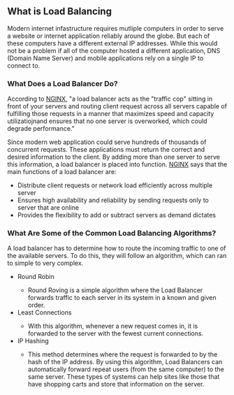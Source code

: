 ## What is Load Balancing

Modern internet infastructure requires mutliple computers in order to serve a website or internet application reliably around the globe. But each of these computers have a different external IP addresses. While this would not be a problem if all of the computer hosted a different application, DNS (Domain Name Server) and mobile applications rely on a single IP to connect to.

### What Does a Load Balancer Do?
According to [NGINX](https://www.ngnix.com/resources/glossary/load-balancing/), "a load balancer acts as the "traffic cop" sitting in front of your servers and routing client request across all servers capable of fulfilling those requests in a manner that maximizes speed and capacity utilizatiojnand ensures that no one server is overworked, which could degrade performance."

Since modern web application could serve hundreds of thousands of concurrent requests. These applications must return the correct and desired information to the client. By adding more than one server to serve this information, a load balancer is placed into function. [NGINX](https://www.ngnix.com/resources/glossary/load-balancing/) says that the main functions of a load balancer are:

<ul>
  <li>Distribute client requests or network load efficiently across multiple server</li>
  <li>Ensures high availability and reliability by sending requests only to server that are online</li>
  <li>Provides the flexibility to add or subtract servers as demand dictates</li>
</ul>

### What Are Some of the Common Load Balancing Algorithms?
A load balancer has to determine how to route the incoming traffic to one of the available servers. To do this, they will follow an algorithm, which can ran to simple to very complex. 

<ul>
  <li>Round Robin</li>
  <ul>
    <li>Round Roving is a simple algorithm where the Load Balancer forwards traffic to each server in its system in a known and given order.
  </ul>
  <li>Least Connections</li>
  <ul>
    <li>With this algorithm, whenever a new request comes in, it is forwarded to the server with the fewest current connections.</li>
  </ul>
  <li>IP Hashing</li>
  <ul>
    <li>This method determines where the request is forwarded to by the hash of the IP address. By using this algorithm, Load Balancers can automatically forward repeat users (from the same computer) to the same server. These types of systems can help sites like those that have shopping carts and store that information on the server.
</ul>
